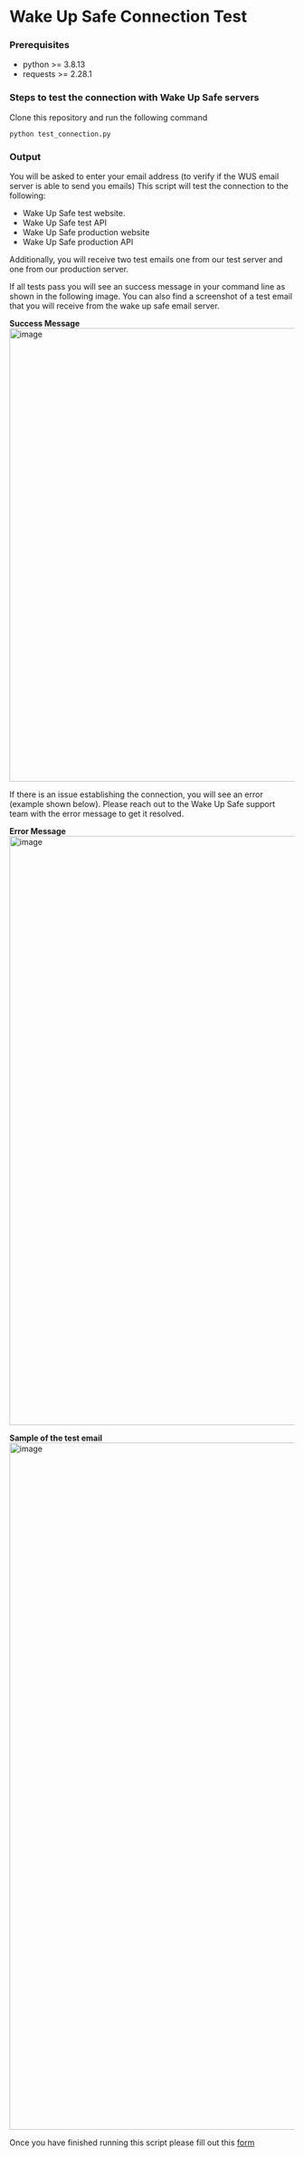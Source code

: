 # Wake Up Safe Connection Test

### Prerequisites

- python >= 3.8.13
- requests >= 2.28.1


### Steps to test the connection with Wake Up Safe servers
Clone this repository and run the following command
```
python test_connection.py
````
### Output
You will be asked to enter your email address (to verify if the WUS email server is able to send you emails) 
This script will test the connection to the following:
- Wake Up Safe test website. 
- Wake Up Safe test API
- Wake Up Safe production website
- Wake Up Safe production API

Additionally, you will receive two test emails one from our test server and one from our production server. 

If all tests pass you will see an success message in your command line as shown in the following image. You can also find a screenshot of a test email that you will receive from the wake up safe email server. 

**Success Message**<br>
<img width="802" alt="image" src="https://user-images.githubusercontent.com/23667069/210029788-30f79fc8-ab30-48b1-94b9-67bb32fe7db6.png">

If there is an issue establishing the connection, you will see an error (example shown below). Please reach out to the Wake Up Safe support team with the error message to get it resolved. 

**Error Message**
<img width="1042" alt="image" src="https://user-images.githubusercontent.com/23667069/210029662-b7f40d91-cfbc-4fea-8fc9-a032363bcc4c.png">

**Sample of the test email**
<img width="1215" alt="image" src="https://user-images.githubusercontent.com/23667069/210497848-33286280-c05d-418e-a1e7-b8d9d4f5688a.png">



Once you have finished running this script please fill out this <a href="https://forms.gle/TSxQupnFK53GmEBz7" target="_blank">form</a>
